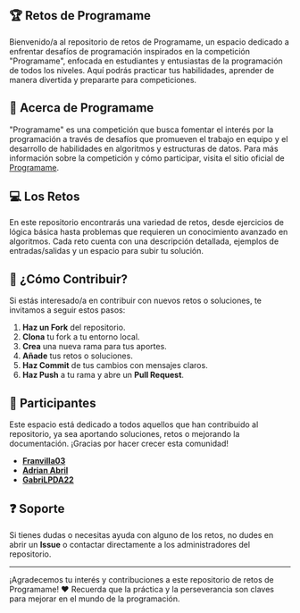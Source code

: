 ## :trophy: Retos de Programame

Bienvenido/a al repositorio de retos de Programame, un espacio dedicado a enfrentar desafíos de programación inspirados en la competición "Programame", enfocada en estudiantes y entusiastas de la programación de todos los niveles. Aquí podrás practicar tus habilidades, aprender de manera divertida y prepararte para competiciones.

## :bookmark: Acerca de Programame

"Programame" es una competición que busca fomentar el interés por la programación a través de desafíos que promueven el trabajo en equipo y el desarrollo de habilidades en algoritmos y estructuras de datos. Para más información sobre la competición y cómo participar, visita el sitio oficial de [Programame](https://www.programame.com).

## :computer: Los Retos

En este repositorio encontrarás una variedad de retos, desde ejercicios de lógica básica hasta problemas que requieren un conocimiento avanzado en algoritmos. Cada reto cuenta con una descripción detallada, ejemplos de entradas/salidas y un espacio para subir tu solución.

## :wrench: ¿Cómo Contribuir?

Si estás interesado/a en contribuir con nuevos retos o soluciones, te invitamos a seguir estos pasos:

1. **Haz un Fork** del repositorio.
2. **Clona** tu fork a tu entorno local.
3. **Crea** una nueva rama para tus aportes.
4. **Añade** tus retos o soluciones.
5. **Haz Commit** de tus cambios con mensajes claros.
6. **Haz Push** a tu rama y abre un **Pull Request**.

## :busts_in_silhouette: Participantes

Este espacio está dedicado a todos aquellos que han contribuido al repositorio, ya sea aportando soluciones, retos o mejorando la documentación. ¡Gracias por hacer crecer esta comunidad!

- [**Franvilla03**](https://github.com/Franvilla03)
- [**Adrian Abril**](https://github.com/Adrian-Abril)
- [**GabriLPDA22**](https://github.com/GabriLPDA22)


## :question: Soporte

Si tienes dudas o necesitas ayuda con alguno de los retos, no dudes en abrir un **Issue** o contactar directamente a los administradores del repositorio.

---

¡Agradecemos tu interés y contribuciones a este repositorio de retos de Programame! :heart: Recuerda que la práctica y la perseverancia son claves para mejorar en el mundo de la programación.

